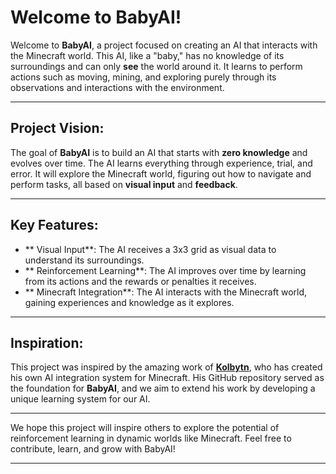 # **Welcome to BabyAI!**

Welcome to **BabyAI**, a project focused on creating an AI that interacts with the Minecraft world. This AI, like a "baby," has no knowledge of its surroundings and can only **see** the world around it. It learns to perform actions such as moving, mining, and exploring purely through its observations and interactions with the environment.

---

##   **Project Vision:**

The goal of **BabyAI** is to build an AI that starts with **zero knowledge** and evolves over time. The AI learns everything through experience, trial, and error. It will explore the Minecraft world, figuring out how to navigate and perform tasks, all based on **visual input** and **feedback**.

---

##   **Key Features:**

- **  Visual Input**: The AI receives a 3x3 grid as visual data to understand its surroundings.
- ** Reinforcement Learning**: The AI improves over time by learning from its actions and the rewards or penalties it receives.
- ** Minecraft Integration**: The AI interacts with the Minecraft world, gaining experiences and knowledge as it explores.

---

## **Inspiration:**

This project was inspired by the amazing work of [**Kolbytn**](https://github.com/kolbytn), who has created his own AI integration system for Minecraft. His GitHub repository served as the foundation for **BabyAI**, and we aim to extend his work by developing a unique learning system for our AI.

---

We hope this project will inspire others to explore the potential of reinforcement learning in dynamic worlds like Minecraft. Feel free to contribute, learn, and grow with BabyAI! 

---